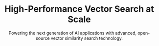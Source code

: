 ---
title: High-Performance Vector Search at Scale
subtitle: Powering the next generation of AI applications with advanced, open-source vector similarity search technology.
startFree:
  text: Start Free
  url: https://cloud.qdrant.io/
learnMore:
  text: Learn More
  url: /qdrant-vector-database/
heroImageSources:
  - minWidth: 2881px
    srcset: /img/hero-home-illustration-x3.webp
    type: image/webp
  - minWidth: 2881px
    srcset: /img/hero-home-illustration-x3.png
    type: image/png
  - minWidth: 1441px
    srcset: /img/hero-home-illustration-x2.webp
    type: image/webp
  - minWidth: 1441px
    srcset: /img/hero-home-illustration-x2.png
    type: image/png
  - srcset: /img/hero-home-illustration-x1.webp
    type: image/webp
  - srcset: /img/hero-home-illustration-x1.png
    type: image/png
fallbackHeroImage:
  src: /img/hero-home-illustration-x1.png
  alt: 'Hero image: an astronaut looking at dark hole from the planet surface.'
  
githubStars:
  stars: 18.5k
  logo: <svg width="24" height="25" viewBox="0 0 24 25" fill="none" xmlns="http://www.w3.org/2000/svg"><g clip-path="url(#clip0_1825_5122)"><path fill-rule="evenodd" clip-rule="evenodd" d="M12 0.800003C5.4 0.800003 0 6.2 0 12.8C0 18.1 3.4 22.6 8.2 24.2C8.8 24.3 9 23.9 9 23.6C9 23.3 9 22.6 9 21.6C5.7 22.3 5 20 5 20C4.5 18.6 3.7 18.2 3.7 18.2C2.5 17.5 3.7 17.5 3.7 17.5C4.9 17.6 5.5 18.7 5.5 18.7C6.6 20.5 8.3 20 9 19.7C9.1 18.9 9.4 18.4 9.8 18.1C7.1 17.8 4.3 16.8 4.3 12.2C4.3 10.9 4.8 9.8 5.5 9C5.5 8.6 5 7.4 5.7 5.8C5.7 5.8 6.7 5.5 9 7C10 6.7 11 6.6 12 6.6C13 6.6 14 6.7 15 7C17.3 5.4 18.3 5.8 18.3 5.8C19 7.5 18.5 8.7 18.4 9C19.2 9.8 19.6 10.9 19.6 12.2C19.6 16.8 16.8 17.8 14.1 18.1C14.5 18.5 14.9 19.2 14.9 20.3C14.9 21.9 14.9 23.2 14.9 23.6C14.9 23.9 15.1 24.3 15.7 24.2C20.5 22.6 23.9 18.1 23.9 12.8C24 6.2 18.6 0.800003 12 0.800003Z" fill="#E1E5F0"/></g><defs><clipPath id="clip0_1825_5122"><rect width="24" height="24" fill="white" transform="translate(0 0.5)"/></clipPath></defs></svg>
  starIcon: <svg width="14" height="15" viewBox="0 0 14 15" fill="none" xmlns="http://www.w3.org/2000/svg"><g clip-path="url(#clip0_1825_5127)"><path d="M13.2508 5.25913L9.47345 4.70963L7.78732 1.2875C7.7072 1.14966 7.5923 1.03526 7.4541 0.955747C7.31591 0.876231 7.15926 0.834381 6.99983 0.834381C6.84039 0.834381 6.68374 0.876231 6.54555 0.955747C6.40735 1.03526 6.29245 1.14966 6.21232 1.2875L4.5262 4.7105L0.748825 5.25913C0.587068 5.28233 0.435041 5.35036 0.309962 5.45552C0.184882 5.56068 0.0917505 5.69876 0.0411146 5.85413C-0.0095213 6.0095 -0.0156375 6.17594 0.0234587 6.33461C0.0625549 6.49328 0.145301 6.63782 0.262325 6.75188L2.99495 9.41625L2.35007 13.1788C2.3225 13.3397 2.3405 13.5051 2.40203 13.6563C2.46356 13.8075 2.56617 13.9385 2.69826 14.0345C2.83035 14.1304 2.98665 14.1875 3.14948 14.1993C3.31232 14.211 3.4752 14.177 3.6197 14.101L6.99983 12.3239L10.3782 14.0993C10.5227 14.1752 10.6856 14.2093 10.8484 14.1975C11.0113 14.1857 11.1675 14.1287 11.2996 14.0327C11.4317 13.9368 11.5343 13.8058 11.5959 13.6546C11.6574 13.5033 11.6754 13.3379 11.6478 13.177L11.0029 9.4145L13.7373 6.75188C13.8541 6.6379 13.9366 6.49356 13.9756 6.33515C14.0147 6.17674 14.0086 6.01057 13.9582 5.85541C13.9078 5.70025 13.815 5.56227 13.6903 5.45706C13.5656 5.35185 13.414 5.2836 13.2526 5.26L13.2508 5.25913Z" fill="#DC244C"/></g><defs><clipPath id="clip0_1825_5127"><rect width="14" height="14" fill="white" transform="translate(0 0.5)"/></clipPath></defs></svg>
  actionText: Star us
  actionUrl: https://github.com/qdrant/qdrant
sitemapExclude: true
---